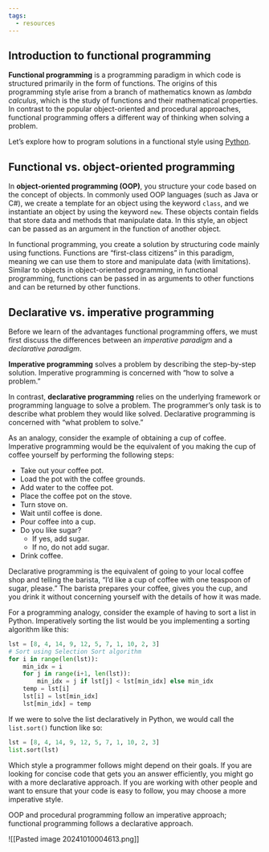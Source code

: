 ```yaml
---
tags:
  - resources
---
```

## Introduction to functional programming

**Functional programming** is a programming paradigm in which code is structured primarily in the form of functions. The origins of this programming style arise from a branch of mathematics known as _lambda calculus_, which is the study of functions and their mathematical properties. In contrast to the popular object-oriented and procedural approaches, functional programming offers a different way of thinking when solving a problem.

Let’s explore how to program solutions in a functional style using [Python](https://www.codecademy.com/resources/docs/python).

## Functional vs. object-oriented programming

In **object-oriented programming (OOP)**, you structure your code based on the concept of objects. In commonly used OOP languages (such as Java or C#), we create a template for an object using the keyword `class`, and we instantiate an object by using the keyword `new`. These objects contain fields that store data and methods that manipulate data. In this style, an object can be passed as an argument in the function of another object.

In functional programming, you create a solution by structuring code mainly using functions. Functions are “first-class citizens” in this paradigm, meaning we can use them to store and manipulate data (with limitations). Similar to objects in object-oriented programming, in functional programming, functions can be passed in as arguments to other functions and can be returned by other functions.

## Declarative vs. imperative programming

Before we learn of the advantages functional programming offers, we must first discuss the differences between an _imperative paradigm_ and a _declarative paradigm_.

**Imperative programming** solves a problem by describing the step-by-step solution. Imperative programming is concerned with “how to solve a problem.”

In contrast, **declarative programming** relies on the underlying framework or programming language to solve a problem. The programmer’s only task is to describe what problem they would like solved. Declarative programming is concerned with “what problem to solve.”

As an analogy, consider the example of obtaining a cup of coffee. Imperative programming would be the equivalent of you making the cup of coffee yourself by performing the following steps:

- Take out your coffee pot.
- Load the pot with the coffee grounds.
- Add water to the coffee pot.
- Place the coffee pot on the stove.
- Turn stove on.
- Wait until coffee is done.
- Pour coffee into a cup.
- Do you like sugar?
    - If yes, add sugar.
    - If no, do not add sugar.
- Drink coffee.

Declarative programming is the equivalent of going to your local coffee shop and telling the barista, “I’d like a cup of coffee with one teaspoon of sugar, please.” The barista prepares your coffee, gives you the cup, and you drink it without concerning yourself with the details of how it was made.

For a programming analogy, consider the example of having to sort a list in Python. Imperatively sorting the list would be you implementing a sorting algorithm like this:

```python
lst = [8, 4, 14, 9, 12, 5, 7, 1, 10, 2, 3]
# Sort using Selection Sort algorithm
for i in range(len(lst)):  
	min_idx = i  
	for j in range(i+1, len(lst)):    
		min_idx = j if lst[j] < lst[min_idx] else min_idx  
	temp = lst[i]
	lst[i] = lst[min_idx]  
	lst[min_idx] = temp
```

If we were to solve the list declaratively in Python, we would call the `list.sort()` function like so:

```python
lst = [8, 4, 14, 9, 12, 5, 7, 1, 10, 2, 3]
list.sort(lst)
```

Which style a programmer follows might depend on their goals. If you are looking for concise code that gets you an answer efficiently, you might go with a more declarative approach. If you are working with other people and want to ensure that your code is easy to follow, you may choose a more imperative style.

OOP and procedural programming follow an imperative approach; functional programming follows a declarative approach.

![[Pasted image 20241010004613.png]]